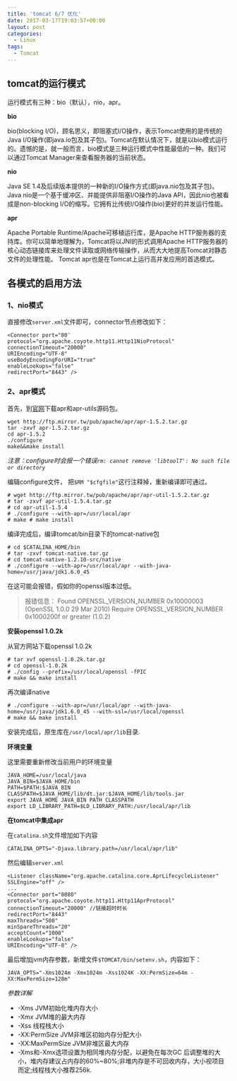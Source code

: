 ```yaml
---
title: 'tomcat 6/7 优化'
date: 2017-03-17T19:03:57+00:00
layout: post
categories:
  - Linux
tags:
  - Tomcat
---
```


## tomcat的运行模式

运行模式有三种：bio（默认），nio，apr。

**bio**

bio(blocking I/O)，顾名思义，即阻塞式I/O操作，表示Tomcat使用的是传统的Java I/O操作(即java.io包及其子包)。Tomcat在默认情况下，就是以bio模式运行的。遗憾的是，就一般而言，bio模式是三种运行模式中性能最低的一种。我们可以通过Tomcat Manager来查看服务器的当前状态。

**nio**

Java SE 1.4及后续版本提供的一种新的I/O操作方式(即java.nio包及其子包)。Java nio是一个基于缓冲区、并能提供非阻塞I/O操作的Java API，因此nio也被看成是non-blocking I/O的缩写。它拥有比传统I/O操作(bio)更好的并发运行性能。

**apr**

Apache Portable Runtime/Apache可移植运行库，是Apache HTTP服务器的支持库。你可以简单地理解为，Tomcat将以JNI的形式调用Apache HTTP服务器的核心动态链接库来处理文件读取或网络传输操作，从而大大地提高Tomcat对静态文件的处理性能。 Tomcat apr也是在Tomcat上运行高并发应用的首选模式。
<!--more-->
## 各模式的启用方法

### 1、nio模式

直接修改`server.xml`文件即可，connector节点修改如下：
```
<Connector port="80″
protocol="org.apache.coyote.http11.Http11NioProtocol"
connectionTimeout="20000"
URIEncoding="UTF-8"
useBodyEncodingForURI="true"
enableLookups="false"
redirectPort="8443" />
```

### 2、apr模式

首先，到[官网](https://apr.apache.org/download.cgi)下载apr和apr-utils源码包。
```
wget http://ftp.mirror.tw/pub/apache/apr/apr-1.5.2.tar.gz
tar -zxvf apr-1.5.2.tar.gz
cd apr-1.5.2
./configure
make&&make install
```

_注意：configure时会报一个错误`rm: cannot remove 'libtoolT': No such file or directory`_

编辑configure文件， 把`$RM "$cfgfile"`这行注释掉，重新编译即可通过。
```
# wget http://ftp.mirror.tw/pub/apache/apr/apr-util-1.5.2.tar.gz
# tar -zxvf apr-util-1.5.4.tar.gz
# cd apr-util-1.5.4
# ./configure --with-apr=/usr/local/apr
# make # make install
```

编译完成后，编译tomcat/bin目录下的tomcat-native包
```
# cd $CATALINA_HOME/bin
# tar -zxvf tomcat-native.tar.gz
# cd tomcat-native-1.2.10-src/native
# ./configure --with-apr=/usr/local/apr --with-java-home=/usr/java/jdk1.6.0_45
```

在这可能会报错，假如你的openssl版本过低。

> 报错信息：
> Found OPENSSL_VERSION_NUMBER 0x10000003 (OpenSSL 1.0.0 29 Mar 2010)
> Require OPENSSL_VERSION_NUMBER 0x1000200f or greater (1.0.2)

**安装openssl 1.0.2k**

从官方网站下载openssl 1.0.2k
```
# tar xvf openssl-1.0.2k.tar.gz
# cd openssl-1.0.2k
# ./config --prefix=/usr/local/openssl -fPIC
# make && make install
```

再次编译native
```
# ./configure --with-apr=/usr/local/apr --with-java-home=/usr/java/jdk1.6.0_45 --with-ssl=/usr/local/openssl
# make && make install
```

安装完成后，原生库在`/usr/local/apr/lib`目录.

**环境变量**

这里需要重新修改当前用户的环境变量
```
JAVA_HOME=/usr/local/java
JAVA_BIN=$JAVA_HOME/bin
PATH=$PATH:$JAVA_BIN
CLASSPATH=$JAVA_HOME/lib/dt.jar:$JAVA_HOME/lib/tools.jar
export JAVA_HOME JAVA_BIN PATH CLASSPATH
export LD_LIBRARY_PATH=$LD_LIBRARY_PATH:/usr/local/apr/lib
```

**在tomcat中集成apr**

在`catalina.sh`文件增加如下内容
```
CATALINA_OPTS="-Djava.library.path=/usr/local/apr/lib"
```

然后编辑`server.xml`
```
<Listener className="org.apache.catalina.core.AprLifecycleListener" SSLEngine="off" />
...
<Connector port="8080"
protocol="org.apache.coyote.http11.Http11AprProtocol"
connectionTimeout="20000" //链接超时时长
redirectPort="8443"
maxThreads="500"
minSpareThreads="20"
acceptCount="1000"
enableLookups="false"
URIEncoding="UTF-8" />
```

最后增加jvm内存参数，新增文件`$TOMCAT/bin/setenv.sh`，内容如下：
```
JAVA_OPTS="-Xms1024m -Xmx1024m -Xss1024K -XX:PermSize=64m -XX:MaxPermSize=128m"
```

_参数详解_
* -Xms JVM初始化堆内存大小
* -Xmx JVM堆的最大内存
* -Xss 线程栈大小
* -XX:PermSize JVM非堆区初始内存分配大小
* -XX:MaxPermSize JVM非堆区最大内存
* -Xms和-Xmx选项设置为相同堆内存分配，以避免在每次GC 后调整堆的大小，堆内存建议占内存的60%~80%;非堆内存是不可回收内存，大小视项目而定;线程栈大小推荐256k.

